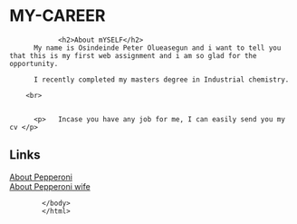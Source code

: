 # MY-CAREER
<body>
                
                <h2>About mYSELF</h2>
          My name is Osindeinde Peter Olueasegun and i want to tell you that this is my first web assignment and i am so glad for the opportunity.

          I recently completed my masters degree in Industrial chemistry.

        <br>
        

          <p>   Incase you have any job for me, I can easily send you my cv </p>

          
<nav>
<h1>
    Links
</h1>

<a href="About Pepperoni.html">
    About Pepperoni
</a> 

<br>

<a href="About Pepperoni wife.html">
    About Pepperoni wife
</a>

</nav>
        
          
        
            </body>
            </html>
